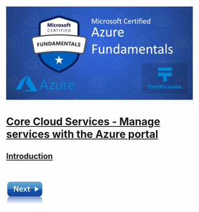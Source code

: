 ![Exam AZ-900](../images/az900.png "Exam AZ-900")

# [Core Cloud Services - Manage services with the Azure portal]()

## [Introduction](https://docs.microsoft.com/en-us/learn/modules/tour-azure-portal/)



## []()



\
[![](../images/next.png)](.md)